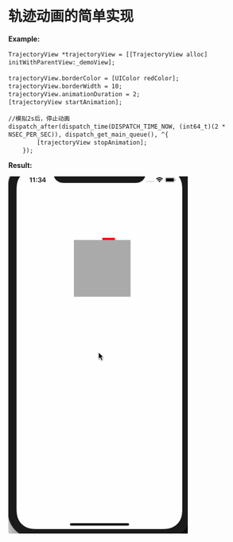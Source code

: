 # 轨迹动画的简单实现

**Example:**

```
TrajectoryView *trajectoryView = [[TrajectoryView alloc] initWithParentView:_demoView];

trajectoryView.borderColor = [UIColor redColor];
trajectoryView.borderWidth = 10;
trajectoryView.animationDuration = 2;
[trajectoryView startAnimation];
    
//模拟2s后，停止动画
dispatch_after(dispatch_time(DISPATCH_TIME_NOW, (int64_t)(2 * NSEC_PER_SEC)), dispatch_get_main_queue(), ^{
        [trajectoryView stopAnimation];
    });
```


**Result:**

![GitHub set up](https://github.com/CoderWZF/TrajectAnimation/blob/master/1.gif)






